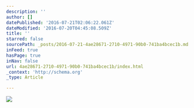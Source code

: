 ```yaml
---
description: ''
author: []
datePublished: '2016-07-21T02:06:22.061Z'
dateModified: '2016-07-20T04:45:08.509Z'
title: ''
starred: false
sourcePath: _posts/2016-07-21-4ae28671-2710-4971-90b0-741ba4bcec1b.md
inFeed: true
hasPage: true
inNav: false
url: 4ae28671-2710-4971-90b0-741ba4bcec1b/index.html
_context: 'http://schema.org'
_type: Article

---
```

![](https://the-grid-user-content.s3-us-west-2.amazonaws.com/de994231-8121-4710-aa8e-67d2ba8f3628.jpg)